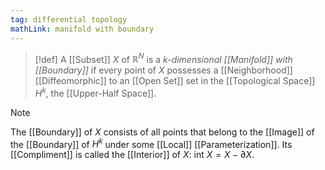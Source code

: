 ```yaml
---
tag: differential topology
mathLink: manifold with boundary
---
```

>[!def]
>A [[Subset]] $X$ of $\mathbb{R}^N$ is a *$k$-dimensional [[Manifold]] with [[Boundary]]* if every point of $X$ possesses a [[Neighborhood]] [[Diffeomorphic]] to an [[Open Set]] set in the [[Topological Space]] $H^{k}$, the [[Upper-Half Space]].

>[!note]
>The [[Boundary]] of $X$ consists of all points that belong to the [[Image]] of the [[Boundary]] of $H^{k}$ under some [[Local]] [[Parameterization]]. Its [[Compliment]] is called the [[Interior]] of $X$: $\text{int }X=X-\partial X$.



